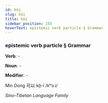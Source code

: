 ```yaml
---
id: köi
slug: köi
title: köi
sidebar_position: 155
hoverText: epistemic verb particle § Grammar
---
```


### epistemic verb particle § Grammar

**Verb**: -

**Noun**: -

**Modifier**: -

Min Dong 可以 kō̤-ī /kʰɔ.i/

*Sino-Tibetan Language Family*